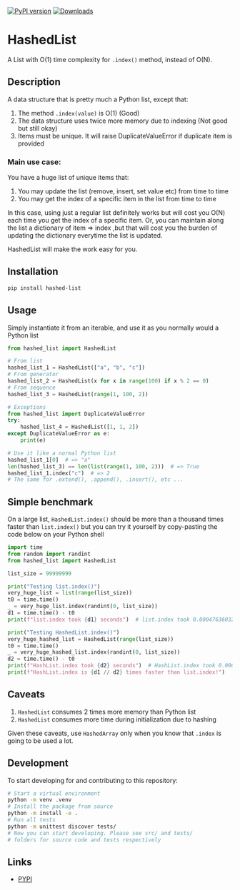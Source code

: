 [![PyPI version](https://badge.fury.io/py/hashed-list.svg)](https://badge.fury.io/py/hashed-list)
[![Downloads](https://pepy.tech/badge/hashed-list/week)](https://pepy.tech/project/hashed-list)

# HashedList
A List with O(1) time complexity for `.index()` method, instead of O(N).

## Description

A data structure that is pretty much a Python list, except that:
1. The method `.index(value)` is O(1) (Good)
2. The data structure uses twice more memory due to indexing
   (Not good but still okay)
3. Items must be unique. It will raise DuplicateValueError if
   duplicate item is provided

### Main use case:
You have a huge list of unique items that:
1. You may update the list (remove, insert, set value etc) from
   time to time
2. You may get the index of a specific item in the list from
   time to time

In this case, using just a regular list definitely works but will cost
you O(N) each time you get the index of a specific item. Or, you can
maintain along the list a dictionary of item => index ,but that will cost
you the burden of updating the dictionary everytime the list is updated.

HashedList will make the work easy for you.

## Installation
```bash
pip install hashed-list
```

## Usage

Simply instantiate it from an iterable, and use it as you normally would a Python list
```python
from hashed_list import HashedList

# From list
hashed_list_1 = HashedList(["a", "b", "c"])
# From generator
hashed_list_2 = HashedList(x for x in range(100) if x % 2 == 0)
# From sequence
hashed_list_3 = HashedList(range(1, 100, 2))

# Exceptions
from hashed_list import DuplicateValueError
try:
    hashed_list_4 = HashedList([1, 1, 2])
except DuplicateValueError as e:
    print(e)

# Use it like a normal Python list
hashed_list_1[0]  # => "a"
len(hashed_list_3) == len(list(range(1, 100, 2)))  # => True
hashed_list_1.index("c")  # => 2
# The same for .extend(), .append(), .insert(), etc ...
```

## Simple benchmark
On a large list, `HashedList.index()` should be more than a thousand times faster 
than `list.index()` but you can try it yourself by copy-pasting the code below on 
your Python shell

```python
import time
from random import randint
from hashed_list import HashedList

list_size = 99999999

print("Testing list.index()")
very_huge_list = list(range(list_size))
t0 = time.time()
_ = very_huge_list.index(randint(0, list_size))
d1 = time.time() - t0
print(f"list.index took {d1} seconds")  # list.index took 0.0004763603210449219 seconds

print("Testing HashedList.index()")
very_huge_hashed_list = HashedList(range(list_size))
t0 = time.time()
_ = very_huge_hashed_list.index(randint(0, list_size))
d2 = time.time() - t0
print(f"HashList.index took {d2} seconds")  # HashList.index took 0.0004763603210449219 seconds
print(f"HashList.index is {d1 // d2} times faster than list.index!")
```

## Caveats
1. `HashedList` consumes 2 times more memory than Python list
2. `HashedList` consumes more time during initialization due to hashing

Given these caveats, use `HashedArray` only when you know that `.index` is going to be used a lot.

## Development
To start developing for and contributing to this repository:
```bash
# Start a virtual environment
python -m venv .venv
# Install the package from source
python -m install -e .
# Run all tests
python -m unittest discover tests/
# Now you can start developing. Please see src/ and tests/ 
# folders for source code and tests respectively
```

## Links
* [PYPI](https://pypi.org/project/hashed-list/)
